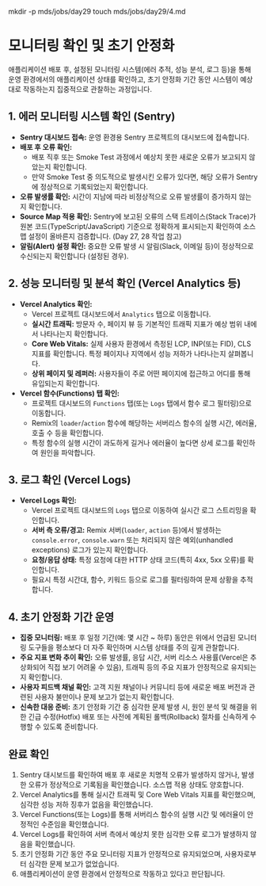 mkdir -p mds/jobs/day29
touch mds/jobs/day29/4.md

# 모니터링 확인 및 초기 안정화

애플리케이션 배포 후, 설정된 모니터링 시스템(에러 추적, 성능 분석, 로그 등)을 통해 운영 환경에서의 애플리케이션 상태를 확인하고, 초기 안정화 기간 동안 시스템이 예상대로 작동하는지 집중적으로 관찰하는 과정입니다.

## 1. 에러 모니터링 시스템 확인 (Sentry)

-   **Sentry 대시보드 접속:** 운영 환경용 Sentry 프로젝트의 대시보드에 접속합니다.
-   **배포 후 오류 확인:**
    -   배포 직후 또는 Smoke Test 과정에서 예상치 못한 새로운 오류가 보고되지 않았는지 확인합니다.
    -   만약 Smoke Test 중 의도적으로 발생시킨 오류가 있다면, 해당 오류가 Sentry에 정상적으로 기록되었는지 확인합니다.
-   **오류 발생률 확인:** 시간이 지남에 따라 비정상적으로 오류 발생률이 증가하지 않는지 확인합니다.
-   **Source Map 적용 확인:** Sentry에 보고된 오류의 스택 트레이스(Stack Trace)가 원본 코드(TypeScript/JavaScript) 기준으로 정확하게 표시되는지 확인하여 소스맵 설정이 올바른지 검증합니다. (Day 27, 28 작업 참고)
-   **알림(Alert) 설정 확인:** 중요한 오류 발생 시 알림(Slack, 이메일 등)이 정상적으로 수신되는지 확인합니다 (설정된 경우).

## 2. 성능 모니터링 및 분석 확인 (Vercel Analytics 등)

-   **Vercel Analytics 확인:**
    -   Vercel 프로젝트 대시보드에서 `Analytics` 탭으로 이동합니다.
    -   **실시간 트래픽:** 방문자 수, 페이지 뷰 등 기본적인 트래픽 지표가 예상 범위 내에서 나타나는지 확인합니다.
    -   **Core Web Vitals:** 실제 사용자 환경에서 측정된 LCP, INP(또는 FID), CLS 지표를 확인합니다. 특정 페이지나 지역에서 성능 저하가 나타나는지 살펴봅니다.
    -   **상위 페이지 및 레퍼러:** 사용자들이 주로 어떤 페이지에 접근하고 어디를 통해 유입되는지 확인합니다.
-   **Vercel 함수(Functions) 탭 확인:**
    -   프로젝트 대시보드의 `Functions` 탭(또는 `Logs` 탭에서 함수 로그 필터링)으로 이동합니다.
    -   Remix의 `loader`/`action` 함수에 해당하는 서버리스 함수의 실행 시간, 에러율, 호출 수 등을 확인합니다.
    -   특정 함수의 실행 시간이 과도하게 길거나 에러율이 높다면 상세 로그를 확인하여 원인을 파악합니다.

## 3. 로그 확인 (Vercel Logs)

-   **Vercel Logs 확인:**
    -   Vercel 프로젝트 대시보드의 `Logs` 탭으로 이동하여 실시간 로그 스트리밍을 확인합니다.
    -   **서버 측 오류/경고:** Remix 서버(`loader`, `action` 등)에서 발생하는 `console.error`, `console.warn` 또는 처리되지 않은 예외(unhandled exceptions) 로그가 있는지 확인합니다.
    -   **요청/응답 상태:** 특정 요청에 대한 HTTP 상태 코드(특히 4xx, 5xx 오류)를 확인합니다.
    -   필요시 특정 시간대, 함수, 키워드 등으로 로그를 필터링하여 문제 상황을 추적합니다.

## 4. 초기 안정화 기간 운영

-   **집중 모니터링:** 배포 후 일정 기간(예: 몇 시간 ~ 하루) 동안은 위에서 언급된 모니터링 도구들을 평소보다 더 자주 확인하며 시스템 상태를 주의 깊게 관찰합니다.
-   **주요 지표 변화 추이 확인:** 오류 발생률, 응답 시간, 서버 리소스 사용률(Vercel은 추상화되어 직접 보기 어려울 수 있음), 트래픽 등의 주요 지표가 안정적으로 유지되는지 확인합니다.
-   **사용자 피드백 채널 확인:** 고객 지원 채널이나 커뮤니티 등에 새로운 배포 버전과 관련된 사용자 불만이나 문제 보고가 없는지 확인합니다.
-   **신속한 대응 준비:** 초기 안정화 기간 중 심각한 문제 발생 시, 원인 분석 및 해결을 위한 긴급 수정(Hotfix) 배포 또는 사전에 계획된 롤백(Rollback) 절차를 신속하게 수행할 수 있도록 준비합니다.

## 완료 확인

1.  Sentry 대시보드를 확인하여 배포 후 새로운 치명적 오류가 발생하지 않거나, 발생한 오류가 정상적으로 기록됨을 확인했습니다. 소스맵 적용 상태도 양호합니다.
2.  Vercel Analytics를 통해 실시간 트래픽 및 Core Web Vitals 지표를 확인했으며, 심각한 성능 저하 징후가 없음을 확인했습니다.
3.  Vercel Functions(또는 Logs)를 통해 서버리스 함수의 실행 시간 및 에러율이 안정적인 수준임을 확인했습니다.
4.  Vercel Logs를 확인하여 서버 측에서 예상치 못한 심각한 오류 로그가 발생하지 않음을 확인했습니다.
5.  초기 안정화 기간 동안 주요 모니터링 지표가 안정적으로 유지되었으며, 사용자로부터 심각한 문제 보고가 없었습니다.
6.  애플리케이션이 운영 환경에서 안정적으로 작동하고 있다고 판단됩니다. 